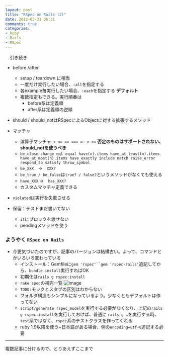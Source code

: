 ```yaml
---
layout: post
title: "RSpec on Rails (2)"
date: 2012-03-21 06:31
comments: true
categories: 
- Ruby
- Rails
- RSpec
---
```


　引き続き

* before /after
    * setup / teardown に相当
    * 一度だけ実行したい場合、`:all`を指定する
    * 各example毎実行したい場合、`:each`を指定する **デフォルト**
    * 複数指定もできる。実行順番は
        * before系は定義順
        * after系は定義順の逆順

* should / should_notはRSpecによるObjectに対する拡張するメソッド
* マッチャ
    * 演算子マッチャ` < <= == === =~ > >=` **否定のものはサポートされない、should_notを使うべき**
    * `be_close change eql equal have(n).items have_at_least(n).items have_at_most(n).items have_exactly include match raise_error respond_to satisfy throw_symbol`
    * `be_XXX`　→　`XXX?`
    * `be_true / be_false`は`true? / false?`というメソッドがなくても使える
    * `have_XXX` →　`has_XXX?`
    * カスタムマッチャ定義できる
* `violated`は実行を失敗させる
* 保留：テストまだ書いてない
    * `it`にブロックを渡せない
    * pendingメソッドを使う

### ようやく `RSpec on Rails`
* 今更気づいたのですが、記事のバージョンは結構古い。よって、コマンドとかいろいろ変わっている
    * インストール：Gemfileに`gem 'rspec'``gem 'rspec-rails'`追記してから、`bundle install`実行すればOK
    * 初期化は`rails g rspec:install`
    * `rake spec`の補完一覧
    ![image](https://lh6.googleusercontent.com/-gpjoO4UhGbE/T2s9WOraeTI/AAAAAAAAAgI/FO8ATshJGwU/s800/120322-0004.png)
    * `TODO:`モックとスタブの区別はわからない
    * フォルダ構造もシンプルになっているよう。少なくともデフォルトは作ってない
    * `script/generate rspec_model`を実行する必要がなくなり、上記の`rails g rspec:install`を実行しておけば、普通に `rails g …`を実行する時、`test`系ではなく、`rspec`系のテストクラスを作ってくれる
    * ruby 1.9以降を使う+日本語がある場合、例の`encoding=utf-8`追記する必要
    
---
複数記事に分けるので、とりあえずここまで